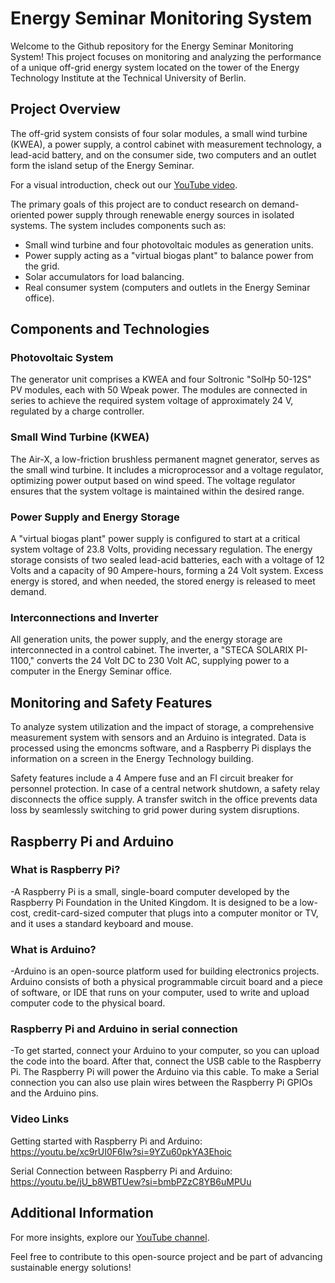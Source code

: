 # Energy Seminar Monitoring System

Welcome to the Github repository for the Energy Seminar Monitoring System! This project focuses on monitoring and analyzing the performance of a unique off-grid energy system located on the tower of the Energy Technology Institute at the Technical University of Berlin.

## Project Overview

The off-grid system consists of four solar modules, a small wind turbine (KWEA), a power supply, a control cabinet with measurement technology, a lead-acid battery, and on the consumer side, two computers and an outlet form the island setup of the Energy Seminar.

For a visual introduction, check out our [YouTube video](https://www.youtube.com/watch?v=x9bFlDJO12g).

The primary goals of this project are to conduct research on demand-oriented power supply through renewable energy sources in isolated systems. The system includes components such as:

- Small wind turbine and four photovoltaic modules as generation units.
- Power supply acting as a "virtual biogas plant" to balance power from the grid.
- Solar accumulators for load balancing.
- Real consumer system (computers and outlets in the Energy Seminar office).

## Components and Technologies

### Photovoltaic System

The generator unit comprises a KWEA and four Soltronic "SolHp 50-12S" PV modules, each with 50 Wpeak power. The modules are connected in series to achieve the required system voltage of approximately 24 V, regulated by a charge controller.

### Small Wind Turbine (KWEA)

The Air-X, a low-friction brushless permanent magnet generator, serves as the small wind turbine. It includes a microprocessor and a voltage regulator, optimizing power output based on wind speed. The voltage regulator ensures that the system voltage is maintained within the desired range.

### Power Supply and Energy Storage

A "virtual biogas plant" power supply is configured to start at a critical system voltage of 23.8 Volts, providing necessary regulation. The energy storage consists of two sealed lead-acid batteries, each with a voltage of 12 Volts and a capacity of 90 Ampere-hours, forming a 24 Volt system. Excess energy is stored, and when needed, the stored energy is released to meet demand.

### Interconnections and Inverter

All generation units, the power supply, and the energy storage are interconnected in a control cabinet. The inverter, a "STECA SOLARIX PI-1100," converts the 24 Volt DC to 230 Volt AC, supplying power to a computer in the Energy Seminar office.

## Monitoring and Safety Features

To analyze system utilization and the impact of storage, a comprehensive measurement system with sensors and an Arduino is integrated. Data is processed using the emoncms software, and a Raspberry Pi displays the information on a screen in the Energy Technology building.

Safety features include a 4 Ampere fuse and an FI circuit breaker for personnel protection. In case of a central network shutdown, a safety relay disconnects the office supply. A transfer switch in the office prevents data loss by seamlessly switching to grid power during system disruptions.

## Raspberry Pi and Arduino

### What is Raspberry Pi?

-A Raspberry Pi is a small, single-board computer developed by the Raspberry Pi Foundation in the United Kingdom. It is designed to be a low-cost, credit-card-sized computer that plugs into a computer monitor or TV, and it uses a standard keyboard and mouse. 

### What is Arduino?

-Arduino is an open-source platform used for building electronics projects. Arduino consists of both a physical programmable circuit board and a piece of software, or IDE that runs on your computer, used to write and upload computer code to the physical board.

### Raspberry Pi and Arduino in serial connection

-To get started, connect your Arduino to your computer, so you can upload the code into the board. After that, connect the USB cable to the Raspberry Pi. The Raspberry Pi will power the Arduino via this cable. To make a Serial connection you can also use plain wires between the Raspberry Pi GPIOs and the Arduino pins.

### Video Links

Getting started with Raspberry Pi and Arduino: https://youtu.be/xc9rUI0F6Iw?si=9YZu60pkYA3Ehoic


Serial Connection between Raspberry Pi and Arduino: https://youtu.be/jU_b8WBTUew?si=bmbPZzC8YB6uMPUu


## Additional Information


For more insights, explore our [YouTube channel](https://www.youtube.com/channel/your-channel).

Feel free to contribute to this open-source project and be part of advancing sustainable energy solutions!

